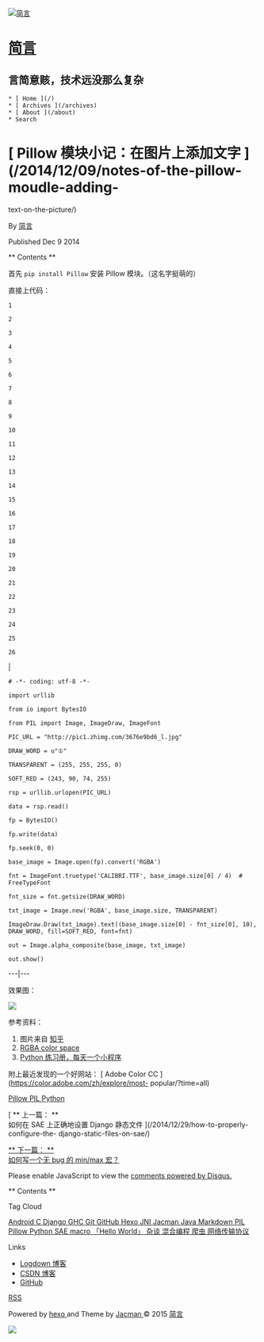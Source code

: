 [ ![简言](/img/logo.png) ](/)

#  [ 简言 ](/)

##  言简意赅，技术远没那么复杂

    * [ Home ](/)
    * [ Archives ](/archives)
    * [ About ](/about)
    * Search 

#  [ Pillow 模块小记：在图片上添加文字 ](/2014/12/09/notes-of-the-pillow-moudle-adding-
text-on-the-picture/)

By [ 简言 ](https://plus.google.com/103441795113657293146?rel=author)

Published Dec 9 2014

** Contents **

首先 ` pip install Pillow ` 安装 Pillow 模块。（这名字挺萌的）

直接上代码：

    
    
    1
    
    2
    
    3
    
    4
    
    5
    
    6
    
    7
    
    8
    
    9
    
    10
    
    11
    
    12
    
    13
    
    14
    
    15
    
    16
    
    17
    
    18
    
    19
    
    20
    
    21
    
    22
    
    23
    
    24
    
    25
    
    26

|

    
    
    # -*- coding: utf-8 -*-
    
    import urllib
    
    from io import BytesIO
    
    from PIL import Image, ImageDraw, ImageFont
    
    PIC_URL = "http://pic1.zhimg.com/3676e9bd6_l.jpg"
    
    DRAW_WORD = u"①"
    
    TRANSPARENT = (255, 255, 255, 0)
    
    SOFT_RED = (243, 90, 74, 255)
    
    rsp = urllib.urlopen(PIC_URL)
    
    data = rsp.read()
    
    fp = BytesIO()
    
    fp.write(data)
    
    fp.seek(0, 0)
    
    base_image = Image.open(fp).convert('RGBA')
    
    fnt = ImageFont.truetype('CALIBRI.TTF', base_image.size[0] / 4)  # FreeTypeFont
    
    fnt_size = fnt.getsize(DRAW_WORD)
    
    txt_image = Image.new('RGBA', base_image.size, TRANSPARENT)
    
    ImageDraw.Draw(txt_image).text((base_image.size[0] - fnt_size[0], 10), DRAW_WORD, fill=SOFT_RED, font=fnt)
    
    out = Image.alpha_composite(base_image, txt_image)
    
    out.show()  
  
---|---  
  
效果图：

![](http://endless.qiniudn.com/blogpillow.bmp)

参考资料：

  1. 图片来自 [ 知乎 ](http://zhuanlan.zhihu.com/zhihu-product)
  2. [ RGBA color space ](http://en.wikipedia.org/wiki/RGBA_color_space)
  3. [ Python 练习册，每天一个小程序 ](https://github.com/Show-Me-the-Code/show-me-the-code)

附上最近发现的一个好网站： [ Adobe Color CC ](https://color.adobe.com/zh/explore/most-
popular/?time=all)

[ Pillow ](/tags/Pillow/) [ PIL ](/tags/PIL/) [ Python ](/tags/Python/)

[ ** 上一篇： **  
如何在 SAE 上正确地设置 Django 静态文件  ](/2014/12/29/how-to-properly-configure-the-
django-static-files-on-sae/)

[ ** 下一篇： **  
如何写一个无 bug 的 min/max 宏？  ](/2014/11/01/how-to-write-a-bug-free-min-max-macro/)

Please enable JavaScript to view the [ comments powered by Disqus.
](//disqus.com/?ref_noscript)

** Contents **

Tag Cloud

[ Android ](/tags/Android/) [ C ](/tags/C/) [ Django ](/tags/Django/) [ GHC
](/tags/GHC/) [ Git ](/tags/Git/) [ GitHub ](/tags/GitHub/) [ Hexo
](/tags/Hexo/) [ JNI ](/tags/JNI/) [ Jacman ](/tags/Jacman/) [ Java
](/tags/Java/) [ Markdown ](/tags/Markdown/) [ PIL ](/tags/PIL/) [ Pillow
](/tags/Pillow/) [ Python ](/tags/Python/) [ SAE ](/tags/SAE/) [ macro
](/tags/macro/) [ 「Hello World」 ](/tags/「Hello-World」/) [ 杂谈 ](/tags/杂谈/) [
混合编程 ](/tags/混合编程/) [ 爬虫 ](/tags/爬虫/) [ 网络传输协议 ](/tags/网络传输协议/)

Links

  * [ Logdown 博客 ](http://endless.logdown.com/)
  * [ CSDN 博客 ](http://blog.csdn.net/synapse7?viewmode=list)
  * [ GitHub ](https://github.com/EndlessCheng)

[ RSS ](/atom.xml)

[ ](https://github.com/EndlessCheng) [
](http://stackoverflow.com/users/3208881) [
](https://www.douban.com/people/52879216) [
](https://www.zhihu.com/people/endlesscheng) [
](https://plus.google.com/103441795113657293146?rel=author) [
](mailto:loli.con@qq.com)

Powered by [ hexo ](http://zespia.tw/hexo/) and Theme by [ Jacman
](https://github.com/wuchong/jacman) © 2015 [ 简言 ](http://jianyan.me/about)

![](/img/scrollup.png)


